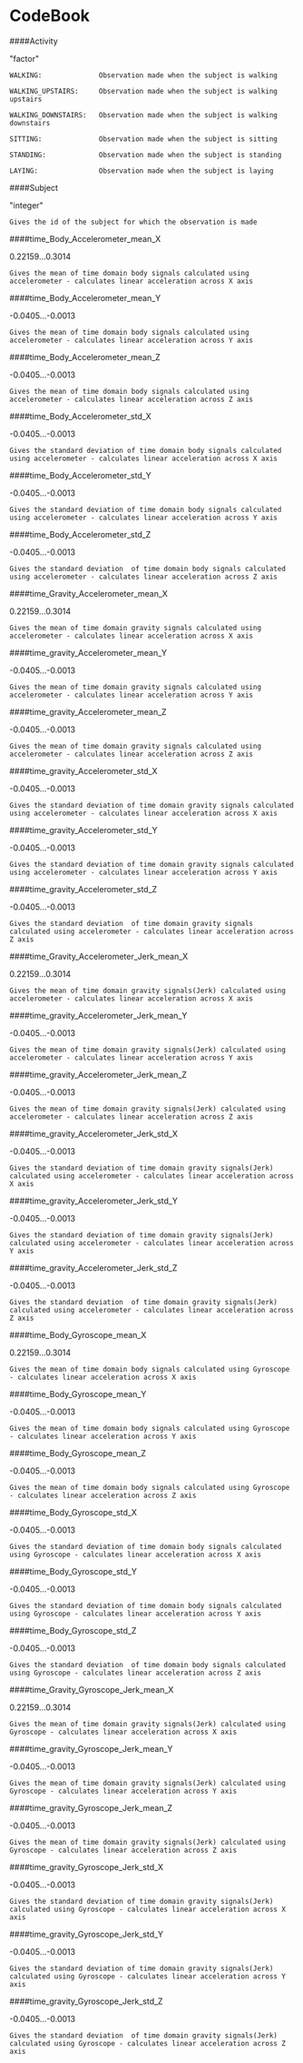 CodeBook
========================================================

####Activity  

"factor"

    WALKING:              Observation made when the subject is walking

    WALKING_UPSTAIRS:     Observation made when the subject is walking upstairs

    WALKING_DOWNSTAIRS:   Observation made when the subject is walking downstairs

    SITTING:              Observation made when the subject is sitting

    STANDING:             Observation made when the subject is standing

    LAYING:               Observation made when the subject is laying
    
####Subject

"integer"

	Gives the id of the subject for which the observation is made

####time_Body_Accelerometer_mean_X

0.22159...0.3014

	Gives the mean of time domain body signals calculated using accelerometer - calculates linear acceleration across X axis

####time_Body_Accelerometer_mean_Y

-0.0405...-0.0013

	Gives the mean of time domain body signals calculated using accelerometer - calculates linear acceleration across Y axis


####time_Body_Accelerometer_mean_Z

-0.0405...-0.0013

	Gives the mean of time domain body signals calculated using accelerometer - calculates linear acceleration across Z axis

####time_Body_Accelerometer_std_X

-0.0405...-0.0013

	Gives the standard deviation of time domain body signals calculated using accelerometer - calculates linear acceleration across X axis


####time_Body_Accelerometer_std_Y

-0.0405...-0.0013

	Gives the standard deviation of time domain body signals calculated using accelerometer - calculates linear acceleration across Y axis


####time_Body_Accelerometer_std_Z

-0.0405...-0.0013

	Gives the standard deviation  of time domain body signals calculated using accelerometer - calculates linear acceleration across Z axis

####time_Gravity_Accelerometer_mean_X

0.22159...0.3014

	Gives the mean of time domain gravity signals calculated using accelerometer - calculates linear acceleration across X axis

####time_gravity_Accelerometer_mean_Y

-0.0405...-0.0013

	Gives the mean of time domain gravity signals calculated using accelerometer - calculates linear acceleration across Y axis


####time_gravity_Accelerometer_mean_Z

-0.0405...-0.0013

	Gives the mean of time domain gravity signals calculated using accelerometer - calculates linear acceleration across Z axis

####time_gravity_Accelerometer_std_X

-0.0405...-0.0013

	Gives the standard deviation of time domain gravity signals calculated using accelerometer - calculates linear acceleration across X axis


####time_gravity_Accelerometer_std_Y

-0.0405...-0.0013

	Gives the standard deviation of time domain gravity signals calculated using accelerometer - calculates linear acceleration across Y axis


####time_gravity_Accelerometer_std_Z

-0.0405...-0.0013

	Gives the standard deviation  of time domain gravity signals calculated using accelerometer - calculates linear acceleration across Z axis

####time_Gravity_Accelerometer_Jerk_mean_X

0.22159...0.3014

	Gives the mean of time domain gravity signals(Jerk) calculated using accelerometer - calculates linear acceleration across X axis

####time_gravity_Accelerometer_Jerk_mean_Y

-0.0405...-0.0013

	Gives the mean of time domain gravity signals(Jerk) calculated using accelerometer - calculates linear acceleration across Y axis


####time_gravity_Accelerometer_Jerk_mean_Z

-0.0405...-0.0013

	Gives the mean of time domain gravity signals(Jerk) calculated using accelerometer - calculates linear acceleration across Z axis

####time_gravity_Accelerometer_Jerk_std_X

-0.0405...-0.0013

	Gives the standard deviation of time domain gravity signals(Jerk) calculated using accelerometer - calculates linear acceleration across X axis


####time_gravity_Accelerometer_Jerk_std_Y

-0.0405...-0.0013

	Gives the standard deviation of time domain gravity signals(Jerk) calculated using accelerometer - calculates linear acceleration across Y axis


####time_gravity_Accelerometer_Jerk_std_Z

-0.0405...-0.0013

	Gives the standard deviation  of time domain gravity signals(Jerk) calculated using accelerometer - calculates linear acceleration across Z axis

####time_Body_Gyroscope_mean_X

0.22159...0.3014

	Gives the mean of time domain body signals calculated using Gyroscope - calculates linear acceleration across X axis

####time_Body_Gyroscope_mean_Y

-0.0405...-0.0013

	Gives the mean of time domain body signals calculated using Gyroscope - calculates linear acceleration across Y axis


####time_Body_Gyroscope_mean_Z

-0.0405...-0.0013

	Gives the mean of time domain body signals calculated using Gyroscope - calculates linear acceleration across Z axis

####time_Body_Gyroscope_std_X

-0.0405...-0.0013

	Gives the standard deviation of time domain body signals calculated using Gyroscope - calculates linear acceleration across X axis


####time_Body_Gyroscope_std_Y

-0.0405...-0.0013

	Gives the standard deviation of time domain body signals calculated using Gyroscope - calculates linear acceleration across Y axis


####time_Body_Gyroscope_std_Z

-0.0405...-0.0013

	Gives the standard deviation  of time domain body signals calculated using Gyroscope - calculates linear acceleration across Z axis


####time_Gravity_Gyroscope_Jerk_mean_X

0.22159...0.3014

	Gives the mean of time domain gravity signals(Jerk) calculated using Gyroscope - calculates linear acceleration across X axis

####time_gravity_Gyroscope_Jerk_mean_Y

-0.0405...-0.0013

	Gives the mean of time domain gravity signals(Jerk) calculated using Gyroscope - calculates linear acceleration across Y axis


####time_gravity_Gyroscope_Jerk_mean_Z

-0.0405...-0.0013

	Gives the mean of time domain gravity signals(Jerk) calculated using Gyroscope - calculates linear acceleration across Z axis

####time_gravity_Gyroscope_Jerk_std_X

-0.0405...-0.0013

	Gives the standard deviation of time domain gravity signals(Jerk) calculated using Gyroscope - calculates linear acceleration across X axis


####time_gravity_Gyroscope_Jerk_std_Y

-0.0405...-0.0013

	Gives the standard deviation of time domain gravity signals(Jerk) calculated using Gyroscope - calculates linear acceleration across Y axis


####time_gravity_Gyroscope_Jerk_std_Z

-0.0405...-0.0013

	Gives the standard deviation  of time domain gravity signals(Jerk) calculated using Gyroscope - calculates linear acceleration across Z axis

